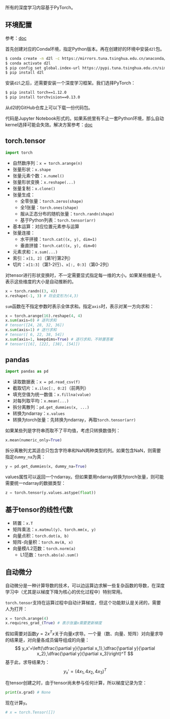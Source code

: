 
所有的深度学习内容基于PyTorch。

## 环境配置

参考：[doc](https://zh-v2.d2l.ai/chapter_installation/index.html#d2l)

首先创建对应的Conda环境，指定Python版本。再在创建好的环境中安装`d2l`包。

```sh
$ conda create -n d2l -c https://mirrors.tuna.tsinghua.edu.cn/anaconda/cloud/conda-forge/ python=3.10.6
$ conda activate d2l
$ pip config set global.index-url https://pypi.tuna.tsinghua.edu.cn/simple
$ pip install d2l
```

安装`d2l`之后，还需要安装一个深度学习框架。我们选择PyTorch：

```sh
$ pip install torch==1.12.0
$ pip install torchvision==0.13.0
```

从d2l的GitHub仓库上可以下载一份代码包。

代码是Jupyter Notebook形式的。如果系统里有不止一套Python环境，那么自动kernel选择可能会失效。解决方案参考：[doc](https://github.com/microsoft/vscode/issues/130946#issuecomment-1899389049)

## torch.tensor

```python
import torch
```

- 自然数序列：`x = torch.arange(n)`
- 张量形状：`x.shape`
- 张量元素个数：`x.numel()`
- 张量形状变换：`x.reshape(...)`
- 张量复制：`x.clone()`
- 张量生成：
	- 全零张量：`torch.zeros(shape)`
	- 全1张量：`torch.ones(shape)`
	- 服从正态分布的随机张量：`torch.randn(shape)`
	- 基于Python列表：`torch.tensor(arr)`
- 基本运算：对应位置元素参与运算
- 张量连接：
	- 水平拼接：`torch.cat((x, y), dim=1)`
	- 垂直拼接：`torch.cat((x, y), dim=0)`
- 元素求和：`x.sum(...)`
- 索引：`x[1, 2]`（第1行第2列）
- 切片：`x[1:3]`（第1-2行）、`x[:, 0:3]`（第0-2列）

对tensor进行形状变换时，不一定需要显式指定每一维的大小。如果某些维是-1，表示这些维度的大小是自动推断的。

```python
x = torch.randn((3, 4))
x.reshape(-1, 3) # 将会变形为(4,3)
```

`sum`函数在不指定参数时表示全体求和。指定`axis`时，表示对某一方向求和：

```python
x = torch.arange(16).reshape(4, 4)
x.sum(axis=0) # 逐列求和
# tensor([24, 28, 32, 36])
x.sum(axis=1) # 逐行求和
# tensor([ 6, 22, 38, 54])
x.sum(axis=1, keepdims=True) # 逐行求和，不转置答案
# tensor([[6], [22], [38], [54]])
```

## pandas

```python
import pandas as pd
```

- 读取数据表：`x = pd.read_csv(f)`
- 截取切片：`x.iloc[:, 0:2]`（前两列）
- 填充空值为统一数值：`x.fillna(value)`
- 对每列取平均：`x.mean(...)`
- 拆分离散列：`pd.get_dummies(x, ...)`
- 转换为ndarray：`x.values`
- 转换为torch张量：先转换为ndarray，再取`torch.tensor(arr)`

如果某些列是字符串而取不了平均值，考虑只转换数值列：

```python
x.mean(numeric_only=True)
```

拆分离散列尤其适合只包含字符串和NaN两种类型的列。如果包含NaN，则需要指定`dummy_na`为真：

```python
y = pd.get_dummies(x, dummy_na=True)
```

values属性可以返回一个ndarray。但如果要用ndarray转换为torch张量，则可能需要统一ndarray的数据类型：

```python
z = torch.tensor(y.values.astype(float))
```

## 基于tensor的线性代数

- 转置：`x.T`
- 矩阵乘法：`x.matmul(y)`、`torch.mm(x, y)`
- 向量点积：`torch.dot(a, b)`
- 矩阵-向量积：`torch.mv(A, x)`
- 向量模/L2范数：`torch.norm(a)`
	- L1范数：`torch.abs(a).sum()`

## 自动微分

自动微分是一种计算导数的技术，可以边运算边求解一些复杂函数的导数，在深度学习中（尤其是以梯度下降为核心的优化过程中）特别常用。

`torch.tensor`支持在运算过程中自动计算梯度，但这个功能默认是关闭的，需要人为打开：

```python
x = torch.arange(4)
x.requires_grad_(True) # 表示张量x需要更新梯度
```

假如需要对函数$y=2x^Tx$关于向量$x$求导。一个量（数、向量、矩阵）对向量求导的结果是，对向量各成员偏导组成的向量：
$$
y_x'=\left(\dfrac{\partial y}{\partial x_1},\dfrac{\partial y}{\partial x_2},\dfrac{\partial y}{\partial x_3}\right)^T
$$
基于此，求导结果为：
$$
y_x'=(4x_1,4x_2,4x_3)^T
$$

在tensor创建之时，由于tensor尚未参与任何计算，所以梯度记录为空：

```python
print(x.grad) # None
```

现在计算`y`。

```python
# x = torch.Tensor([])
```
